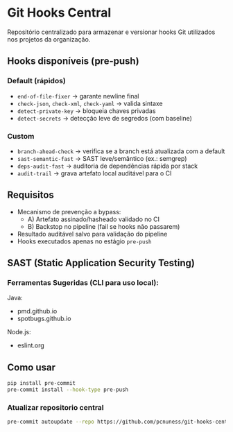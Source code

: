 # Git Hooks Central

Repositório centralizado para armazenar e versionar hooks Git utilizados nos projetos da organização.

## Hooks disponíveis (pre-push)
### Default (rápidos)
- `end-of-file-fixer`           → garante newline final
- `check-json`, `check-xml`, `check-yaml` → valida sintaxe
- `detect-private-key`          → bloqueia chaves privadas
- `detect-secrets`              → detecção leve de segredos (com baseline)

### Custom
- `branch-ahead-check`          → verifica se a branch está atualizada com a default
- `sast-semantic-fast`          → SAST leve/semântico (ex.: semgrep)
- `deps-audit-fast`             → auditoria de dependências rápida por stack
- `audit-trail`                 → grava artefato local auditável para o CI

## Requisitos
- Mecanismo de prevenção a bypass:
  - A) Artefato assinado/hasheado validado no CI
  - B) Backstop no pipeline (fail se hooks não passarem)
- Resultado auditável salvo para validação do pipeline
- Hooks executados apenas no estágio `pre-push`


## SAST (Static Application Security Testing)

### Ferramentas Sugeridas (CLI para uso local):
Java: 
 * pmd.github.io
 * spotbugs.github.io

Node.js: 
 * eslint.org

## Como usar
```bash
pip install pre-commit
pre-commit install --hook-type pre-push
```

### Atualizar repositorio central
```bash
pre-commit autoupdate --repo https://github.com/pcnuness/git-hooks-central.git
```
